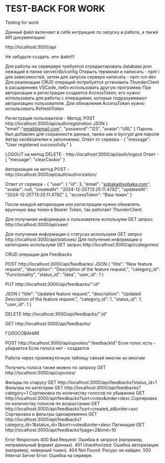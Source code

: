 # TEST-BACK FOR WORK
Testing for work

Данный файл включает в себя интрукцию по запуску и работе,  а также API документацию 

http://localhost:3000/api

Не забудьте создать .env файл!!!

Для работы на сервервре требуется отредактировать database.json лежащий в папке server/db/config
Открыть терминал и написать - npm i для зависимостей, затем для запуска сервера написать - npm run dev
Для реализации CRUD операций потребуется установить ThunderClient в расширениях VSCode, либо использовать другую программу
При авторизации и регистрации создается AccessToken, его нужно использовать для работы с операциями, которые подразумевают авторизацию пользователя. Для обновления AccessToken нужно использовать RefreshToken 

Регистрация пользователя - Метод: POST http://localhost:3000/api/auth/registration
JSON {
    "email":"email@email.com",
    "password":"123",
    "avatar":"URL"
}
Пароль был добавлен для сохранности данных, также как и bycrypt для пароля
Автар необязателен к заполнению.
Ответ от сервера - 
{
  "message": "User registered successfully."
}

LOGOUT на метод DELETE - http://localhost:3000/api/auth/logout
Ответ - {
  "message": "clearCookie"
}

Авторизация на метод POST - http://localhost:3000/api/auth/authorization/

Ответ от сервера  - {
  "user": {
    "id": 3,
    "email": "sobaka@sobaka.com",
    "avatar": null,
    "createdAt": "2024-12-25T13:25:11.479Z",
    "updatedAt": "2024-12-25T13:25:11.479Z"
  },
  "accessToken": "Ваш токен"
}

После каждой авторизации или регистрации нужно обновлять врунчную ваш токен в Bearer Token, так работает ThunderClient

Для получения информации о пользователе используем GET запрос http://localhost:3000/api/user/

Для получения информации о статусах используем GET запрос http://localhost:3000/api/statuses/
Для получения информации о категориях используем GET запрос http://localhost:3000/api/categories/

CRUD операции для Feedbacks

POST http://localhost:3000/api/feedbacks/
JSON {
  "title": "New feature request",
  "description": "Description of the feature request.",
  "category_id": "Functionality",
  "status_id": "Idea",
  "user_id": 1
}

PUT http://localhost:3000/api/feedbacks/":id"

JSON {
   "title": "Updated feature request",
  "description": "Updated Description of the feature request.",
  "category_id": 1,
  "status_id": 1,
  "user_id": 1
}

DELETE http://localhost:3000/api/feedbacks/":id"

GET http://localhost:3000/api/feedbacks/

ГОЛОСОВАНИЯ 

POST http://localhost:3000/api/upvotes/":feedbackId"
Если голос есть - убирается
Если голоса нет - создается

Работа через промежуточную таблицу связей многие ко многим

Получить голоса также можно по запросу GET http://localhost:3000/api/upvotes/

Фильры по старусу GET http://localhost:3000/api/feedbacks?status_id=1
Фильтры по категории GET http://localhost:3000/api/feedbacks?category=1
Сортировка по количеству голосов по убыванию GET http://localhost:3000/api/feedbacks?sort=votes&order=desc
Сортировка по количеству голосов по возрастанию GET http://localhost:3000/api/feedbacks?sort=created_at&order=asc
Сортировка и фильтры одновременно GET http://localhost:3000/api/feedbacks?category_id=1&status_id=1&sort=votes&order=desc
Пагинация GET http://localhost:3000/api/feedbacks?page=2&limit=10

Error Responses
400 Bad Request: Ошибка в запросе (например, неправильный формат данных).
401 Unauthorized: Ошибка авторизации (например, неверный токен).
404 Not Found: Ресурс не найден.
500 Internal Server Error: Ошибка на сервере.
